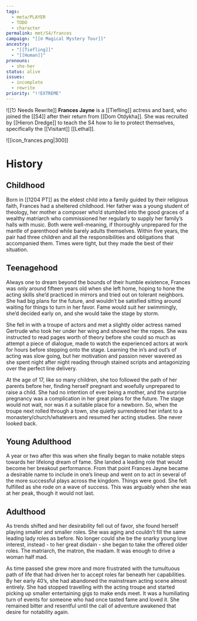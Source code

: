 ```yaml
---
tags:
  - meta/PLAYER
  - TODO
  - character
permalink: mmt/S4/frances
campaign: "[[⍟ Magical Mystery Tour]]"
ancestry:
  - "[[Tiefling]]"
  - "[[Human]]"
pronouns:
  - she-her
status: alive
issues:
  - incomplete
  - rewrite
priority: "!!EXTREME"
---
```

![[⎋ Needs Rewrite]]
**Frances Jayne** is a [[Tiefling]] actress and bard, who joined the [[S4]] after their return from [[Dom Otdykha]]. She was recruited by [[Hieron Dredge]] to teach the S4 how to lie to protect themselves, specifically the [[Visitant]] [[Lethal]].

![[icon_frances.png|300]]
# History

## Childhood
Born in [[1204 PT]] as the eldest child into a family guided by their religious faith, Frances had a sheltered childhood. Her father was a young student of theology, her mother a composer who’d stumbled into the good graces of a wealthy matriarch who commissioned her regularly to supply her family’s halls with music. Both were well-meaning, if thoroughly unprepared for the mantle of parenthood while barely adults themselves. Within five years, the pair had three children and all the responsibilities and obligations that accompanied them. Times were tight, but they made the best of their situation.

## Teenagehood
Always one to dream beyond the bounds of their humble existence, Frances was only around fifteen years old when she left home, hoping to hone the acting skills she’d practiced in mirrors and tried out on tolerant neighbors. She had big plans for the future, and wouldn’t be satisfied sitting around waiting for things to turn in her favor. Fame would suit her swimmingly, she’d decided early on, and she would take the stage by storm. 

She fell in with a troupe of actors and met a slightly older actress named Gertrude who took her under her wing and showed her the ropes. She was instructed to read pages worth of theory before she could so much as attempt a piece of dialogue, made to watch the experienced actors at work for hours before stepping onto the stage. Learning the in’s and out’s of acting was slow going, but her motivation and passion never wavered as she spent night after night reading through stained scripts and antagonizing over the perfect line delivery.

At the age of 17, like so many children, she too followed the path of her parents before her, finding herself pregnant and woefully unprepared to raise a child. She had no intention of ever being a mother, and the surprise pregnancy was a complication in her great plans for the future. The stage would not wait, nor was it a suitable place for a newborn. So, when the troupe next rolled through a town, she quietly surrendered her infant to a monastery/church/whatevers and resumed her acting studies. She never looked back.

## Young Adulthood
A year or two after this was when she finally began to make notable steps towards her lifelong dream of fame. She landed a leading role that would become her breakout performance. From that point Frances Jayne became a desirable name to include in one’s lineup and went on to act in several of the more successful plays across the kingdom. Things were good. She felt fulfilled as she rode on a wave of success. This was arguably when she was at her peak, though it would not last.  
  

## Adulthood
As trends shifted and her desirability fell out of favor, she found herself playing smaller and smaller roles. She was aging and couldn’t fill the same leading lady roles as before. No longer could she be the snarky young love interest, instead - to her great disdain - she began to take the offered older roles. The matriarch, the matron, the madam. It was enough to drive a woman half mad.  

As time passed she grew more and more frustrated with the tumultuous path of life that had driven her to accept roles far beneath her capabilities. By her early 40’s, she had abandoned the mainstream acting scene almost entirely. She had stopped travelling with the acting troupe and started picking up smaller entertaining gigs to make ends meet. It was a humiliating turn of events for someone who had once tasted fame and loved it. She remained bitter and resentful until the call of adventure awakened that desire for notability again.